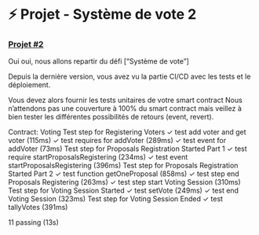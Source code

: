 
# **⚡️ Projet - Système de vote 2**

### **[Projet #2](https://formation.alyra.fr/products/developpeur-blockchain/categories/2149101531)**

Oui oui, nous allons repartir du défi [“Système de vote”]

Depuis la dernière version, vous avez vu la partie CI/CD avec les tests et le déploiement.

Vous devez alors fournir les tests unitaires de votre smart contract Nous n’attendons pas une couverture à 100% du smart contract mais veillez à bien tester les différentes possibilités de retours (event, revert).

Contract: Voting
    Test step for Registering Voters
      ✓ test add voter and get voter (115ms)
      ✓ test requires for addVoter (289ms)
      ✓ test event for addVoter (73ms)
    Test step for Proposals Registration Started Part 1
      ✓ test require startProposalsRegistering (234ms)
      ✓ test event startProposalsRegistering (396ms)
    Test step for Proposals Registration Started Part 2
      ✓ test function getOneProposal (858ms)
      ✓ test step end Proposals Registering (263ms)
      ✓ test step start Voting Session (310ms)
    Test step for Voting Session Started
      ✓ test setVote (249ms)
      ✓ test end Voting Session (323ms)
    Test step for Voting Session Ended
      ✓ test tallyVotes (391ms)


  11 passing (13s)
